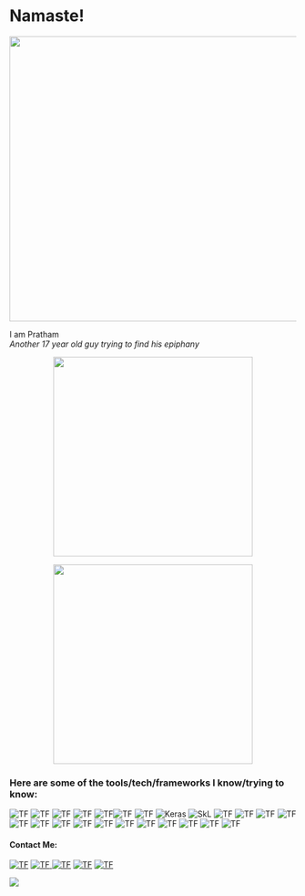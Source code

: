 <h1>Namaste!</h1>
<img src="3.png" width="1000" height="500"/>

<p>I am Pratham
</br><i>Another 17 year old guy trying to find his epiphany</i></br> 
</p>

<p align='center'>
  <img src="https://github-readme-stats.vercel.app/api?username=praX03&show_icons=true&count_private=true&theme=dark" width="350"></a>
</p>

<p align='center'>
  <img src="https://github-readme-stats.vercel.app/api/top-langs/?username=praX03&layout=compact&theme=dark" width="350"></a>
</p>

<h3>Here are some of the tools/tech/frameworks I know/trying to know: </h3>
<img alt="TF" src="https://img.shields.io/badge/C++-00599C?style=for-the-badge&logo=c%2b%2b&logoColor=white"/> <img alt="TF" src="https://img.shields.io/badge/C-A8B9CC?style=for-the-badge&logo=c&logoColor=white"/> <img alt="TF" src="https://img.shields.io/badge/BASH-4EAA25?style=for-the-badge&logo=gnu-bash&logoColor=white"/> <img alt="TF" src="https://img.shields.io/badge/Python-3776AB?style=for-the-badge&logo=python&logoColor=white"/> 
<img alt="TF" src="https://img.shields.io/badge/Matlab-0076A8?style=for-the-badge&logo=mathworks&logoColor=white"/><img alt="TF" src="https://img.shields.io/badge/JavaScript-F7DF1E?style=for-the-badge&logo=javascript&logoColor=black"/>
<img alt="TF" src="https://img.shields.io/badge/Tensorflow-EE4C2C?style=for-the-badge&logo=tensorflow&logoColor=white"/> <img alt="Keras" src="https://img.shields.io/badge/Keras-D00000?style=for-the-badge&logo=keras&logoColor=white"/>  <img alt="SkL" src="https://img.shields.io/badge/SciKit%20Learn-F7931E?style=for-the-badge&logo=scikit-learn&logoColor=white"/> 
<img alt="TF" src="https://img.shields.io/badge/Pandas-150458?style=for-the-badge&logo=pandas&logoColor=white"/> <img alt="TF" src="https://img.shields.io/badge/Numpy-013243?style=for-the-badge&logo=numpy&logoColor=white"/> <img alt="TF" src="https://img.shields.io/badge/Plotly-013243?style=for-the-badge&logo=plotly&logoColor=white"/> <img alt="TF" src="https://img.shields.io/badge/SciPy-8CAAE6?style=for-the-badge&logo=scipy&logoColor=white"/>
<img alt="TF" src="https://img.shields.io/badge/HTML-E34F26?style=for-the-badge&logo=html5&logoColor=white"/> <img alt="TF" src="https://img.shields.io/badge/CSS-1572B6?style=for-the-badge&logo=css3&logoColor=white"/> <img alt="TF" src="https://img.shields.io/badge/Bootstrap-7952B3?style=for-the-badge&logo=bootstrap&logoColor=white"/>
<img alt="TF" src="https://img.shields.io/badge/macos-000000?style=for-the-badge&logo=macos&logoColor=white"/> <img alt="TF" src="https://img.shields.io/badge/VsCode-007ACC?style=for-the-badge&logo=visual-studio-code&logoColor=white"/> <img alt="TF" src="https://img.shields.io/badge/Neovim-57A143?style=for-the-badge&logo=neovim&logoColor=white"/> <img alt="TF" src="https://img.shields.io/badge/postman-FF6C37?style=for-the-badge&logo=postman&logoColor=white"/> <img alt="TF" src="https://img.shields.io/badge/github-000000?style=for-the-badge&logo=github&logoColor=white"/> <img alt="TF" src="https://img.shields.io/badge/Node.js-43853D?style=for-the-badge&logo=node.js&logoColor=white"/> <img alt="TF" src="https://img.shields.io/badge/Express.js-000000?style=for-the-badge&logo=express&logoColor=white"/> 
<img alt="TF" src="https://img.shields.io/badge/Docker-2CA5E0?style=for-the-badge&logo=docker&logoColor=white"/> 

<h4>Contact Me:</h4>

<a href="https://wa.me/919024235097"><img alt="TF" src="https://img.shields.io/badge/whatsapp-25D366?style=for-the-badge&logo=whatsapp&logoColor=white"/><a> <a href="https://t.me/prax03"><img alt="TF" src="https://img.shields.io/badge/telegram-26A5E4?style=for-the-badge&logo=telegram&logoColor=white"/><a href="https://www.linkedin.com/in/pratham-kumar-021371176/"> <img alt="TF" src="https://img.shields.io/badge/LinkedIn-0077B5?style=for-the-badge&logo=linkedin&logoColor=white"></a> <a href="https://www.snapchat.com/add/pratham_mm"><img alt="TF" src="https://img.shields.io/badge/Snapchat-FFFC00?style=for-the-badge&logo=snapchat&logoColor=white"></a> <a href="https://open.spotify.com/user/qrxxfnnsoqkt6hhk3sli9qxky?si=iTvFm4yiTiGmPTeMrKvtpQ&nd=1"><img alt="TF" src="https://img.shields.io/badge/Spotify-1ED760?&style=for-the-badge&logo=spotify&logoColor=white"></a>
  
  ![](https://komarev.com/ghpvc/?username=praX03&color=green)
